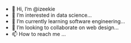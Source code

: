 - 👋 Hi, I’m @izeekie
- 👀 I’m interested in data science...
- 🌱 I’m currently learning software engineering...
- 💞️ I’m looking to collaborate on web design...
- 📫 How to reach me ...

<!---
izeekie/izeekie is a ✨ special ✨ repository because its `README.md` (this file) appears on your GitHub profile.
You can click the Preview link to take a look at your changes.
--->
